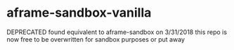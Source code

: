# aframe-sandbox-vanilla

DEPRECATED
found equivalent to aframe-sandbox on 3/31/2018
this repo is now free to be overwritten for sandbox purposes or put away
